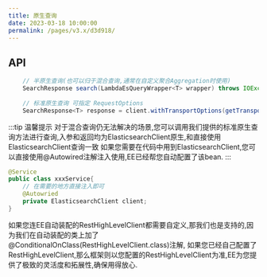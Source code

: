 ```yaml
---
title: 原生查询
date: 2023-03-18 10:00:00
permalink: /pages/v3.x/d3d918/
---
```

## API
```java
	// 半原生查询(也可以归于混合查询,通常在自定义聚合Aggregation时使用)
    SearchResponse search(LambdaEsQueryWrapper<T> wrapper) throws IOException;
	
	// 标准原生查询 可指定 RequestOptions
    SearchResponse<T> response = client.withTransportOptions(getTransportOptions()).search(searchRequest, entityClass);

```

:::tip 温馨提示
对于混合查询仍无法解决的场景,您可以调用我们提供的标准原生查询方法进行查询,入参和返回均为ElasticsearchClient原生,和直接使用ElasticsearchClient查询一致
如果您需要在代码中用到ElasticsearchClient,您可以直接使用@Autowired注解注入使用,EE已经帮您自动配置了该bean.
:::


```java
@Service
public class xxxService{
    // 在需要的地方直接注入即可
    @Autowried
    private ElasticsearchClient client;
}
```

如果您连EE自动装配的RestHighLevelClient都需要自定义,那我们也是支持的,因为我们在自动装配的类上加了@ConditionalOnClass(RestHighLevelClient.class)注解,
如果您已经自己配置了RestHighLevelClient,那么框架则以您配置的RestHighLevelClient为准,EE为您提供了极致的灵活度和拓展性,确保用得放心.



